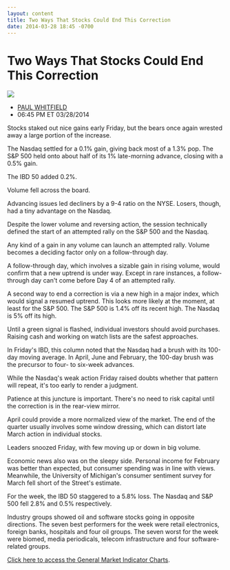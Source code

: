 ```yaml
---
layout: content
title: Two Ways That Stocks Could End This Correction
date: 2014-03-28 18:45 -0700
---
```



Two Ways That Stocks Could End This Correction
===============================================


![](https://www.investors.com/wp-content/uploads/ibd-migrated-images/MPv_140331_635316168000553450.png)

* [PAUL WHITFIELD](https://www.investors.com/author/whitfieldp/ "Posts by PAUL WHITFIELD")
* 06:45 PM ET 03/28/2014




Stocks staked out nice gains early Friday, but the bears once again wrested away a large portion of the increase. 


The Nasdaq settled for a 0.1% gain, giving back most of a 1.3% pop. The S&P 500 held onto about half of its 1% late-morning advance, closing with a 0.5% gain.


The IBD 50 added 0.2%.


Volume fell across the board.


Advancing issues led decliners by a 9-4 ratio on the NYSE. Losers, though, had a tiny advantage on the Nasdaq.


Despite the lower volume and reversing action, the session technically defined the start of an attempted rally on the S&P 500 and the Nasdaq.


Any kind of a gain in any volume can launch an attempted rally. Volume becomes a deciding factor only on a follow-through day.


A follow-through day, which involves a sizable gain in rising volume, would confirm that a new uptrend is under way. Except in rare instances, a follow-through day can't come before Day 4 of an attempted rally.


A second way to end a correction is via a new high in a major index, which would signal a resumed uptrend. This looks more likely at the moment, at least for the S&P 500. The S&P 500 is 1.4% off its recent high. The Nasdaq is 5% off its high.


Until a green signal is flashed, individual investors should avoid purchases. Raising cash and working on watch lists are the safest approaches.


In Friday's IBD, this column noted that the Nasdaq had a brush with its 100-day moving average. In April, June and February, the 100-day brush was the precursor to four- to six-week advances.


While the Nasdaq's weak action Friday raised doubts whether that pattern will repeat, it's too early to render a judgment.


Patience at this juncture is important. There's no need to risk capital until the correction is in the rear-view mirror.


April could provide a more normalized view of the market. The end of the quarter usually involves some window dressing, which can distort late March action in individual stocks.


Leaders snoozed Friday, with few moving up or down in big volume.


Economic news also was on the sleepy side. Personal income for February was better than expected, but consumer spending was in line with views. Meanwhile, the University of Michigan's consumer sentiment survey for March fell short of the Street's estimate.


For the week, the IBD 50 staggered to a 5.8% loss. The Nasdaq and S&P 500 fell 2.8% and 0.5% respectively.


Industry groups showed oil and software stocks going in opposite directions. The seven best performers for the week were retail electronics, foreign banks, hospitals and four oil groups. The seven worst for the week were biomed, media periodicals, telecom infrastructure and four software-related groups.


[Click here to access the General Market Indicator Charts](https://www.investors.com/pdf/GMI_033114.pdf).





